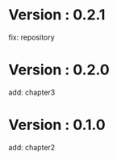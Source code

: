 # Version : 0.2.1

fix: repository

# Version : 0.2.0

add: chapter3

# Version : 0.1.0

add: chapter2

